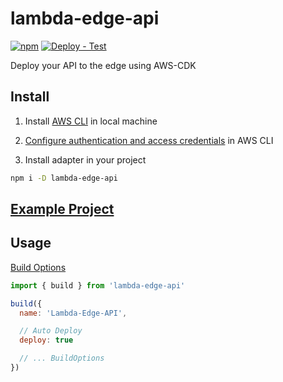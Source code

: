 # lambda-edge-api

[![npm](https://img.shields.io/npm/v/lambda-edge-api)](https://npmjs.com/package/lambda-edge-api)
[![Deploy - Test](https://github.com/jill64/lambda-edge-api/actions/workflows/deploy-test.yml/badge.svg)](https://github.com/jill64/lambda-edge-api/actions/workflows/deploy-test.yml)

Deploy your API to the edge using AWS-CDK

## Install

1. Install [AWS CLI](https://docs.aws.amazon.com/cli/latest/userguide/getting-started-install.html) in local machine

2. [Configure authentication and access credentials](https://docs.aws.amazon.com/cli/latest/userguide/cli-chap-authentication.html) in AWS CLI

3. Install adapter in your project

```sh
npm i -D lambda-edge-api
```

## [Example Project](./demo)

## Usage

[Build Options](./src/types/BuildOptions.ts)

```js
import { build } from 'lambda-edge-api'

build({
  name: 'Lambda-Edge-API',

  // Auto Deploy
  deploy: true

  // ... BuildOptions
})
```
